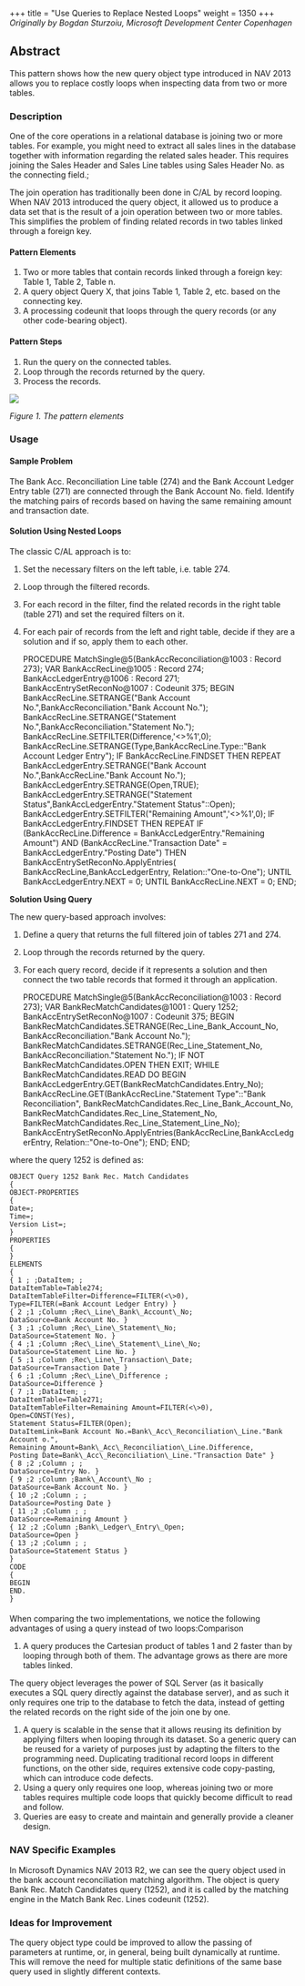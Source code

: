 +++
title = "Use Queries to Replace Nested Loops"
weight = 1350
+++
_Originally by Bogdan Sturzoiu, Microsoft Development Center Copenhagen_

## **Abstract**

This pattern shows how the new query object type introduced in NAV 2013 allows you to replace costly loops when inspecting data from two or more tables.

### **Description**

One of the core operations in a relational database is joining two or more tables. For example, you might need to extract all sales lines in the database together with information regarding the related sales header. This requires joining the Sales Header and Sales Line tables using Sales Header No. as the connecting field.;

The join operation has traditionally been done in C/AL by record looping. When NAV 2013 introduced the query object, it allowed us to produce a data set that is the result of a join operation between two or more tables. This simplifies the problem of finding related records in two tables linked through a foreign key. 

#### **Pattern Elements**

1. Two or more tables that contain records linked through a foreign key: Table 1, Table 2, Table n.
2. A query object Query X, that joins Table 1, Table 2, etc. based on the connecting key.
3. A processing codeunit that loops through the query records (or any other code-bearing object).

#### **Pattern Steps**

1. Run the query on the connected tables.
2. Loop through the records returned by the query.
3. Process the records. 

[![ ][image0]][anchor0]

_Figure 1\. The pattern elements_

### **Usage**

#### **Sample Problem**

The Bank Acc. Reconciliation Line table (274) and the Bank Account Ledger Entry table (271) are connected through the Bank Account No. field. Identify the matching pairs of records based on having the same remaining amount and transaction date.

#### **Solution Using Nested Loops**

The classic C/AL approach is to:

1. Set the necessary filters on the left table, i.e. table 274\.
2. Loop through the filtered records.
3. For each record in the filter, find the related records in the right table (table 271) and set the required filters on it.
4. For each pair of records from the left and right table, decide if they are a solution and if so, apply them to each other.

    PROCEDURE MatchSingle@5(BankAccReconciliation@1003 : Record 273);
    VAR
    BankAccRecLine@1005 : Record 274;
    BankAccLedgerEntry@1006 : Record 271;
    BankAccEntrySetReconNo@1007 : Codeunit 375; 
    BEGIN
    BankAccRecLine.SETRANGE("Bank Account No.",BankAccReconciliation."Bank Account No.");
    BankAccRecLine.SETRANGE("Statement No.",BankAccReconciliation."Statement No.");
    BankAccRecLine.SETFILTER(Difference,'<\>%1',0);
    BankAccRecLine.SETRANGE(Type,BankAccRecLine.Type::"Bank Account Ledger Entry");
    IF BankAccRecLine.FINDSET THEN
    REPEAT
    BankAccLedgerEntry.SETRANGE("Bank Account No.",BankAccRecLine."Bank Account No.");
    BankAccLedgerEntry.SETRANGE(Open,TRUE);
    BankAccLedgerEntry.SETRANGE("Statement Status",BankAccLedgerEntry."Statement Status"::Open);
    BankAccLedgerEntry.SETFILTER("Remaining Amount",'<\>%1',0);
    IF BankAccLedgerEntry.FINDSET THEN
    REPEAT
    IF (BankAccRecLine.Difference = BankAccLedgerEntry."Remaining Amount") AND 
    (BankAccRecLine."Transaction Date" = BankAccLedgerEntry."Posting Date") THEN 
    BankAccEntrySetReconNo.ApplyEntries(
    BankAccRecLine,BankAccLedgerEntry, Relation::"One-to-One");
    UNTIL BankAccLedgerEntry.NEXT = 0;
    UNTIL BankAccRecLine.NEXT = 0;
    END;

  
**Solution Using Query**

The new query-based approach involves:

1. Define a query that returns the full filtered join of tables 271 and 274\.
2. Loop through the records returned by the query.
3. For each query record, decide if it represents a solution and then connect the two table records that formed it through an application.

    PROCEDURE MatchSingle@5(BankAccReconciliation@1003 : Record 273);
    VAR
    BankRecMatchCandidates@1001 : Query 1252;
    BankAccEntrySetReconNo@1007 : Codeunit 375;
    BEGIN
    BankRecMatchCandidates.SETRANGE(Rec\_Line\_Bank\_Account\_No,
    BankAccReconciliation."Bank Account No.");
    BankRecMatchCandidates.SETRANGE(Rec\_Line\_Statement\_No,
    BankAccReconciliation."Statement No.");
    IF NOT BankRecMatchCandidates.OPEN THEN
    EXIT;
    WHILE BankRecMatchCandidates.READ DO BEGIN 
    BankAccLedgerEntry.GET(BankRecMatchCandidates.Entry\_No); 
    BankAccRecLine.GET(BankAccRecLine."Statement Type"::"Bank Reconciliation",
    BankRecMatchCandidates.Rec\_Line\_Bank\_Account\_No,
    BankRecMatchCandidates.Rec\_Line\_Statement\_No,
    BankRecMatchCandidates.Rec\_Line\_Statement\_Line\_No);
    BankAccEntrySetReconNo.ApplyEntries(BankAccRecLine,BankAccLedgerEntry, 
    Relation::"One-to-One"); 
    END;
    END;
    

where the query 1252 is defined as:

    OBJECT Query 1252 Bank Rec. Match Candidates
    {
    OBJECT-PROPERTIES
    {
    Date=;
    Time=;
    Version List=;
    }
    PROPERTIES
    {
    }
    ELEMENTS
    {
    { 1 ; ;DataItem; ;
    DataItemTable=Table274;
    DataItemTableFilter=Difference=FILTER(<\>0),
    Type=FILTER(=Bank Account Ledger Entry) }
    { 2 ;1 ;Column ;Rec\_Line\_Bank\_Account\_No;
    DataSource=Bank Account No. }
    { 3 ;1 ;Column ;Rec\_Line\_Statement\_No;
    DataSource=Statement No. }
    { 4 ;1 ;Column ;Rec\_Line\_Statement\_Line\_No;
    DataSource=Statement Line No. }
    { 5 ;1 ;Column ;Rec\_Line\_Transaction\_Date;
    DataSource=Transaction Date } 
    { 6 ;1 ;Column ;Rec\_Line\_Difference ;
    DataSource=Difference } 
    { 7 ;1 ;DataItem; ;
    DataItemTable=Table271;
    DataItemTableFilter=Remaining Amount=FILTER(<\>0),
    Open=CONST(Yes),
    Statement Status=FILTER(Open);
    DataItemLink=Bank Account No.=Bank\_Acc\_Reconciliation\_Line."Bank Account o.",
    Remaining Amount=Bank\_Acc\_Reconciliation\_Line.Difference,
    Posting Date=Bank\_Acc\_Reconciliation\_Line."Transaction Date" }
    { 8 ;2 ;Column ; ;
    DataSource=Entry No. }
    { 9 ;2 ;Column ;Bank\_Account\_No ;
    DataSource=Bank Account No. }
    { 10 ;2 ;Column ; ;
    DataSource=Posting Date } 
    { 11 ;2 ;Column ; ;
    DataSource=Remaining Amount }
    { 12 ;2 ;Column ;Bank\_Ledger\_Entry\_Open;
    DataSource=Open }
    { 13 ;2 ;Column ; ;
    DataSource=Statement Status } 
    }
    CODE
    {
    BEGIN
    END.
    }

####   
When comparing the two implementations, we notice the following advantages of using a query instead of two loops:Comparison

1. A query produces the Cartesian product of tables 1 and 2 faster than by looping through both of them. The advantage grows as there are more tables linked.

The query object leverages the power of SQL Server (as it basically executes a SQL query directly against the database server), and as such it only requires one trip to the database to fetch the data, instead of getting the related records on the right side of the join one by one.

1. A query is scalable in the sense that it allows reusing its definition by applying filters when looping through its dataset. So a generic query can be reused for a variety of purposes just by adapting the filters to the programming need. Duplicating traditional record loops in different functions, on the other side, requires extensive code copy-pasting, which can introduce code defects.
2. Using a query only requires one loop, whereas joining two or more tables requires multiple code loops that quickly become difficult to read and follow.
3. Queries are easy to create and maintain and generally provide a cleaner design.

### **NAV Specific Examples**

In Microsoft Dynamics NAV 2013 R2, we can see the query object used in the bank account reconciliation matching algorithm. The object is query Bank Rec. Match Candidates query (1252), and it is called by the matching engine in the Match Bank Rec. Lines codeunit (1252).

### **Ideas for Improvement**

The query object type could be improved to allow the passing of parameters at runtime, or, in general, being built dynamically at runtime. This will remove the need for multiple static definitions of the same base query used in slightly different contexts.



[anchor0]: 5040.clip_5F00_image002.png


[image0]: 5040.clip_5F00_image002.png
